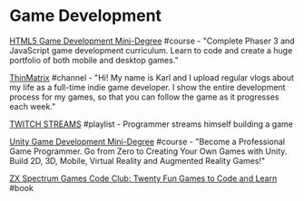 # Game Development

[HTML5 Game Development Mini-Degree](https://academy.zenva.com/product/html5-game-phaser-mini-degree/) \#course - "Complete Phaser 3 and JavaScript game development curriculum. Learn to code and create a huge portfolio of both mobile and desktop games."

[ThinMatrix](https://www.youtube.com/user/ThinMatrix) \#channel - "Hi! My name is Karl and I upload regular vlogs about my life as a full-time indie game developer. I show the entire development process for my games, so that you can follow the game as it progresses each week."

[TWITCH STREAMS](https://www.youtube.com/playlist?list=PLtFQYFCClyEygw6h9OInkEDoymLV26vkF) \#playlist - Programmer streams himself building a game

[Unity Game Development Mini-Degree](https://academy.zenva.com/product/unity-game-development-mini-degree/) \#course - "Become a Professional Game Programmer. Go from Zero to Creating Your Own Games with Unity. Build 2D, 3D, Mobile, Virtual Reality and Augmented Reality Games!"

[ZX Spectrum Games Code Club: Twenty Fun Games to Code and Learn](https://www.goodreads.com/book/show/28288701-zx-spectrum-games-code-club) \#book

